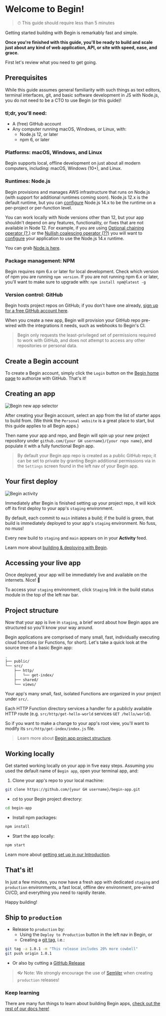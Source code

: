 # Welcome to Begin!

> ⏱ This guide should require less than 5 minutes

Getting started building with Begin is remarkably fast and simple.

**Once you're finished with this guide, you'll be ready to build and scale just about any kind of web application, API, or site with speed, ease, and grace.**

First let's review what you need to get going.


## Prerequisites

While this guide assumes general familiarity with such things as text editors, terminal interfaces, git, and basic software development in JS with Node.js, you do not need to be a CTO to use Begin (or this guide)!


### tl;dr, you'll need:
- A (free) GitHub account
- Any computer running macOS, Windows, or Linux, with:
  - Node.js 12, or later
  - npm 6, or later


### Platforms: macOS, Windows, and Linux

Begin supports local, offline development on just about all modern computers, including: macOS, Windows (10+), and Linux.


### Runtimes: Node.js

Begin provisions and manages AWS infrastructure that runs on Node.js (with support for additional runtimes coming soon). Node.js 12.x is the default runtime, but you can [configure](https://arc.codes/docs/en/reference/project-manifest/aws#runtime) Node.js 14.x to be the runtime on a per-project or per-function level.

You can work locally with Node versions other than 12, but your app shouldn't depend on any features, functionality, or fixes that are not available in Node 12. For example, if you are using [Optional chaining operator (?.)](https://developer.mozilla.org/en-US/docs/Web/JavaScript/Reference/Operators/Optional_chaining) or the [Nullish coalescing operator (??)](https://developer.mozilla.org/en-US/docs/Web/JavaScript/Reference/Operators/Nullish_coalescing_operator) you will want to [configure](https://arc.codes/docs/en/reference/project-manifest/aws#runtime) your application to use the Node.js 14.x runtime.

You can grab [Node.js here](https://nodejs.org/en/download/).


### Package management: NPM

Begin requires npm 6.x or later for local development. Check which version of npm you are running `npm version`. If you are not running npm 6.x or later, you'll want to make sure to upgrade with: `npm install npm@latest -g`


### Version control: GitHub

Begin hosts project repos on GitHub; if you don't have one already, [sign up for a free GitHub account here](https://github.com/join).

When you create a new app, Begin will provision your GitHub repo pre-wired with the integrations it needs, such as webhooks to Begin's CI.

> Begin only requests the least-privileged set of permissions required to work with GitHub, and does not attempt to access any other repositories or personal data.


## Create a Begin account

To create a Begin account, simply click the `Login` button on the [Begin home page](https://begin.com) to authorize with GitHub. That's it!


## Creating an app

![Begin new app selector](/_static/screens/originals/begin-app-create-selection-2.png)

After creating your Begin account, select an app from the list of starter apps to build from. (We think the `Personal website` is a great place to start, but this guide applies to all Begin apps.)

Then name your app and repo, and Begin will spin up your new project repository under `github.com/{your GH username}/{your repo name}`, and populate it with a fully functional Begin app.

> By default your Begin app repo is created as a public GitHub repo; it can be set to private by granting Begin additional permissions via in the `Settings` screen found in the left nav of your Begin app.


## Your first deploy

![Begin activity](/_static/screens/begin-activity.jpg)

Immediately after Begin is finished setting up your project repo, it will kick off its first deploy to your app's `staging` environment.

By default, each commit to `main` initiates a build; if the build is green, that build is immediately deployed to your app's `staging` environment. No fuss, no muss!

Every new build to `staging` and `main` appears on in your **Activity** feed.

Learn more about [building & deploying with Begin](/en/getting-started/builds-deploys/).

<!-- @todo - link to upcoming environments + deploys doc(s) re. deploying to main -->


## Accessing your live app

Once deployed, your app will be immediately live and available on the internets. Nice! 🎉

To access your `staging` environment, click `Staging` link in the build status module in the top of the left nav bar.


## Project structure

Now that your app is live in `staging`, a brief word about how Begin apps are structured so you'll know your way around.

Begin applications are comprised of many small, fast, individually executing cloud functions (or Functions, for short). Let's take a quick look at the source tree of a basic Begin app:

```bash
.
├── public/
└── src/
    ├── http/
    │   └── get-index/
    ├── shared/
    └── views/
```

Your app's many small, fast, isolated Functions are organized in your project under `src/`.

Each HTTP Function directory services a handler for a publicly available HTTP route (e.g. `src/http/get-hello-world` services `GET /hello/world`).

So if you want to make a change to your app's root view, you'll want to modify its `src/http/get-index/index.js` file.

> Learn more about [Begin app project structure](/en/getting-started/project-structure/).


## Working locally

Get started working locally on your app in five easy steps. Assuming you used the default name of `Begin app`, open your terminal app, and:

1. Clone your app's repo to your local machine:
```bash
git clone https://github.com/{your GH username}/begin-app.git
```

- cd to your Begin project directory:
```bash
cd begin-app
```

- Install npm packages:
```bash
npm install
```

- Start the app locally:
```bash
npm start
```

Learn more about [getting set up in our Introduction](/en/getting-started/introduction/).


## That's it!

In just a few minutes, you now have a fresh app with dedicated `staging` and `production` environments, a fast local, offline dev environment, pre-wired CI/CD, and everything you need to rapidly iterate.

Happy building!


## Ship to `production`

- Release to `production` by:
  - Using the `Deploy to Production` button in the left nav in Begin, or
  - Creating a [git tag](https://git-scm.com/book/en/v2/Git-Basics-Tagging), i.e.:
```bash
git tag -a 1.0.1 -m "This release includes 20% more cowbell"
git push origin 1.0.1
```
  - Or also by cutting a [GitHub Release](https://help.github.com/articles/creating-releases/)

> 👓 Note: We strongly encourage the use of [SemVer](https://semver.org/) when creating `production` releases!


### Keep learning

There are many fun things to learn about building Begin apps, [check out the rest of our docs here!](/en/getting-started/introduction)
